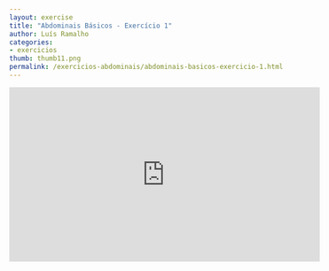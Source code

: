 ```yaml
---
layout: exercise
title: "Abdominais Básicos - Exercício 1"
author: Luís Ramalho
categories: 
- exercicios
thumb: thumb11.png
permalink: /exercicios-abdominais/abdominais-basicos-exercicio-1.html
---
```


<iframe src="https://www.youtube.com/embed/W9b24lrdVE0" frameborder="0" width="560" height="315"></iframe>
